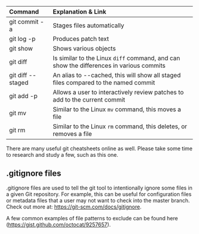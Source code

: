 | Command       | Explanation & Link| 
| :------------ |:---------------| 
| git commit -a | Stages files automatically | 
| git log -p    | Produces patch text      |   
| git show      | Shows various objects       |   
| git diff      | Is similar to the Linux `diff` command, and can show the differences in various commits      |   
| git diff --staged | An alias to --cached, this will show all staged files compared to the named commit       |   
| git add -p    | Allows a user to interactively review patches to add to the current commit     |   
| git mv        | Similar to the Linux `mv` command, this moves a file      |   
| git rm        | Similar to the Linux `rm` command, this deletes, or removes a file        |   




There are many useful git cheatsheets online as well. Please take some time to research and study a few, such as this one.

## .gitignore files
.gitignore files are used to tell the git tool to intentionally ignore some files in a given Git repository. For example, this can be useful for configuration files or metadata files that a user may not want to check into the master branch. Check out more at: https://git-scm.com/docs/gitignore.

A few common examples of file patterns to exclude can be found here (https://gist.github.com/octocat/9257657).
